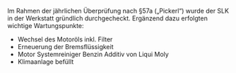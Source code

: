 Im Rahmen der jährlichen Überprüfung nach §57a („Pickerl“) wurde der SLK in der Werkstatt gründlich durchgecheckt. Ergänzend dazu erfolgten wichtige Wartungspunkte:

- Wechsel des Motoröls inkl. Filter
    <li>Erneuerung der Bremsflüssigkeit</li>
    <li> <a href="https://www.liqui-moly.com/de/de/motorsystemreiniger-benzin-p000194.html" target="_blank"></a> Motor Systemreiniger Benzin Additiv von Liqui Moly</li>
    <li>Klimaanlage befüllt</li>
  </ul>
